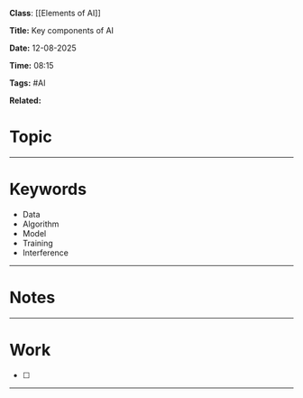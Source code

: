**Class**: [[Elements of AI]]

**Title:** Key components of AI

**Date:** 12-08-2025

**Time:** 08:15

**Tags:** #AI

**Related:** 
# Topic



---
# Keywords

- Data
- Algorithm
- Model
- Training
- Interference

--- 
# Notes



---
# Work

- [ ] 

---
